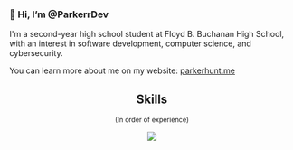 ### 👋 Hi, I’m @ParkerrDev

I'm a second-year high school student at Floyd B. Buchanan High School, with an interest in software development, computer science, and cybersecurity.

You can learn more about me on my website: [parkerhunt.me](https://parkerhunt.me)

<h2 align="center">Skills</h2>
<p align="center"><small>(In order of experience)</small></p>
<p align="center">
  <a href="https://skillicons.dev">
    <img src="https://skillicons.dev/icons?i=linux,vscode,vim,python,html,css,bash,rust,golang,js," />
  </a>
</p>


<p href="https://discord.gg/onlp" align="center">
    <img alt="" src="https://github-readme-stats.vercel.app/api?username=ParkerrDev&theme=tokyonight&show_icons=true">
</p>
